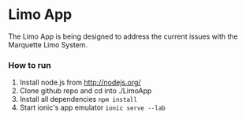 # Limo App
The Limo App is being designed to address the current issues with the Marquette Limo System.

### How to run
1. Install node.js from http://nodejs.org/
2. Clone github repo and cd into ./LimoApp
3. Install all dependencies `npm install`
4. Start ionic's app emulator `ionic serve --lab`
